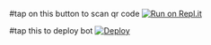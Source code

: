 #tap on this button to scan qr code
[![Run on Repl.it](https://repl.it/badge/github/quiec/whatsAlfa)](https://replit.com/@kavishkaya/lusifarqr)



#tap this to deploy bot
[![Deploy](https://www.herokucdn.com/deploy/button.svg)](https://heroku.com/deploy?template=https://github.com/kavishkaya/BotlusifarWhatsapp)
     </div>
